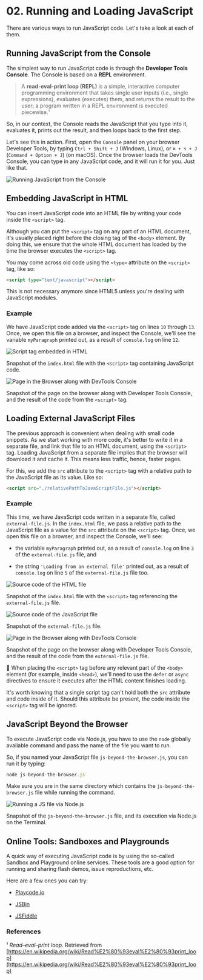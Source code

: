 # 02. Running and Loading JavaScript

There are various ways to run JavaScript code. Let's take a look at each of them.

## Running JavaScript from the Console

The simplest way to run JavaScript code is through the **Developer Tools Console**. The Console is based on a **REPL** environment.

> A **read-eval-print loop (REPL)** is a simple, interactive computer programming environment that takes single user inputs (i.e., single expressions), evaluates (executes) them, and returns the result to the user; a program written in a REPL environment is executed piecewise.¹

So, in our context, the Console reads the JavaScript that you type into it, evaluates it, prints out the result, and then loops back to the first step.

Let's see this in action. First, open the `Console` panel on your browser Developer Tools, by typing `Ctrl + Shift + J` (Windows, Linux), or `⌘ + ⌥ + J` (`Command + Option + J`) (on macOS). Once the browser loads the DevTools Console, you can type in any JavaScript code, and it will run it for you. Just like that.

![Running JavaScript from the Console](../images/running-js-from-the-console.png)

## Embedding JavaScript in HTML

You can insert JavaScript code into an HTML file by writing your code inside the `<script>` tag.

Although you can put the `<script>` tag on any part of an HTML document, it's usually placed right before the closing tag of the `<body>` element. By doing this, we ensure that the whole HTML document has loaded by the time the browser executes the `<script>` tag.

You may come across old code using the `<type>` attribute on the `<script>` tag, like so:

```html
<script type="text/javascript"></script>
```

This is not necessary anymore since HTML5 unless you're dealing with JavaScript modules.

### Example

We have JavaScript code added via the `<script>` tag on lines `10` through `13`. Once, we open this file on a browser, and inspect the Console, we'll see the variable `myParagraph` printed out, as a result of `console.log` on line `12`.

![Script tag embedded in HTML](../images/script-tag-in-html.png)

Snapshot of the `index.html` file with the `<script>` tag containing JavaScript code.

![Page in the Browser along with DevTools Console](../images/browser-console.png)

Snapshot of the page on the browser along with Developer Tools Console, and the result of the code from the `<script>` tag.

## Loading External JavaScript Files

The previous approach is convenient when dealing with small code snippets. As we start working with more code, it's better to write it in a separate file, and link that file to an HTML document, using the `<script>` tag. Loading JavaScript from a separate file implies that the browser will download it and cache it. This means less traffic, hence, faster pages.

For this, we add the `src` attribute to the `<script>` tag with a relative path to the JavaScript file as its value. Like so:

```html
<script src="./relativePathToJavaScriptFile.js"></script>
```

### Example

This time, we have JavaScript code written in a separate file, called `external-file.js`. In the `index.html` file, we pass a relative path to the JavaScript file as a value for the `src` attribute on the `<script>` tag. Once, we open this file on a browser, and inspect the Console, we'll see:
    
- the variable `myParagraph` printed out, as a result of `console.log` on line `3` of the `external-file.js` file, and

- the string `'Loading from an external file'` printed out, as a result of `console.log` on line `5` of the `external-file.js` file too.

![Source code of the HTML file](../images/index-html.png)

Snapshot of the `index.html` file with the `<script>` tag referencing the `external-file.js` file.

![Source code of the JavaScript file](../images/external-file-js.png)

Snapshot of the `external-file.js` file.

![Page in the Browser along with DevTools Console](../images/browser-console-2.png)

Snapshot of the page on the browser along with Developer Tools Console, and the result of the code from the `external-file.js` file.

🔮 When placing the `<script>` tag before any relevant part of the `<body>` element (for example, inside `<head>`), we'll need to use the `defer` or `async` directives to ensure it executes after the HTML content finishes loading.

It's worth knowing that a single script tag can't hold both the `src` attribute and code inside of it. Should this attribute be present, the code inside the `<script>` tag will be ignored.

## JavaScript Beyond the Browser

To execute JavaScript code via Node.js, you have to use the `node` globally available command and pass the name of the file you want to run.

So, if you named your JavaScript file `js-beyond-the-browser.js`, you can run it by typing:

```javascript
node js-beyond-the-browser.js
```

Make sure you are in the same directory which contains the `js-beyond-the-browser.js` file while running the command.

![Running a JS file via Node.js](../images/js-outside-the-browser.png)

Snapshot of the `js-beyond-the-browser.js` file, and its execution via Node.js on the Terminal.

## Online Tools: Sandboxes and Playgrounds

A quick way of executing JavaScript code is by using the so-called Sandbox and Playground online services. These tools are a good option for running and sharing flash demos, issue reproductions, etc.

Here are a few ones you can try:

- [Playcode.io](https://playcode.io/)

- [JSBin](https://jsbin.com/)

- [JSFiddle](https://jsfiddle.net/)


### References

¹ *Read–eval–print loop*. Retrieved from [https://en.wikipedia.org/wiki/Read%E2%80%93eval%E2%80%93print_loop](https://en.wikipedia.org/wiki/Read%E2%80%93eval%E2%80%93print_loop)